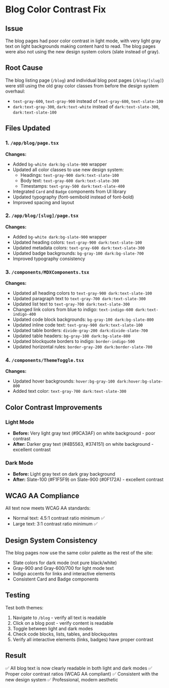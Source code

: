 # Blog Color Contrast Fix

## Issue
The blog pages had poor color contrast in light mode, with very light gray text on light backgrounds making content hard to read. The blog pages were also not using the new design system colors (slate instead of gray).

## Root Cause
The blog listing page (`/blog`) and individual blog post pages (`/blog/[slug]`) were still using the old gray color classes from before the design system overhaul:
- `text-gray-600`, `text-gray-900` instead of `text-gray-600`, `text-slate-100`
- `dark:text-gray-300`, `dark:text-white` instead of `dark:text-slate-300`, `dark:text-slate-100`

## Files Updated

### 1. `/app/blog/page.tsx`
**Changes:**
- Added `bg-white dark:bg-slate-900` wrapper
- Updated all color classes to use new design system:
  - Headings: `text-gray-900 dark:text-slate-100`
  - Body text: `text-gray-600 dark:text-slate-300`
  - Timestamps: `text-gray-500 dark:text-slate-400`
- Integrated `Card` and `Badge` components from UI library
- Updated typography (font-semibold instead of font-bold)
- Improved spacing and layout

### 2. `/app/blog/[slug]/page.tsx`
**Changes:**
- Added `bg-white dark:bg-slate-900` wrapper
- Updated heading colors: `text-gray-900 dark:text-slate-100`
- Updated metadata colors: `text-gray-600 dark:text-slate-300`
- Updated badge backgrounds: `bg-gray-100 dark:bg-slate-700`
- Improved typography consistency

### 3. `/components/MDXComponents.tsx`
**Changes:**
- Updated all heading colors to `text-gray-900 dark:text-slate-100`
- Updated paragraph text to `text-gray-700 dark:text-slate-300`
- Updated list text to `text-gray-700 dark:text-slate-300`
- Changed link colors from blue to indigo: `text-indigo-600 dark:text-indigo-400`
- Updated code block backgrounds: `bg-gray-100 dark:bg-slate-800`
- Updated inline code text: `text-gray-900 dark:text-slate-100`
- Updated table borders: `divide-gray-200 dark:divide-slate-700`
- Updated table headers: `bg-gray-100 dark:bg-slate-800`
- Updated blockquote borders to indigo: `border-indigo-500`
- Updated horizontal rules: `border-gray-200 dark:border-slate-700`

### 4. `/components/ThemeToggle.tsx`
**Changes:**
- Updated hover backgrounds: `hover:bg-gray-100 dark:hover:bg-slate-800`
- Added text color: `text-gray-700 dark:text-slate-300`

## Color Contrast Improvements

### Light Mode
- **Before:** Very light gray text (#9CA3AF) on white background - poor contrast
- **After:** Darker gray text (#4B5563, #374151) on white background - excellent contrast

### Dark Mode
- **Before:** Light gray text on dark gray background
- **After:** Slate-100 (#F1F5F9) on Slate-900 (#0F172A) - excellent contrast

## WCAG AA Compliance
All text now meets WCAG AA standards:
- Normal text: 4.5:1 contrast ratio minimum ✅
- Large text: 3:1 contrast ratio minimum ✅

## Design System Consistency
The blog pages now use the same color palette as the rest of the site:
- Slate colors for dark mode (not pure black/white)
- Gray-900 and Gray-600/700 for light mode text
- Indigo accents for links and interactive elements
- Consistent Card and Badge components

## Testing
Test both themes:
1. Navigate to `/blog` - verify all text is readable
2. Click on a blog post - verify content is readable
3. Toggle between light and dark modes
4. Check code blocks, lists, tables, and blockquotes
5. Verify all interactive elements (links, badges) have proper contrast

## Result
✅ All blog text is now clearly readable in both light and dark modes
✅ Proper color contrast ratios (WCAG AA compliant)
✅ Consistent with the new design system
✅ Professional, modern aesthetic
